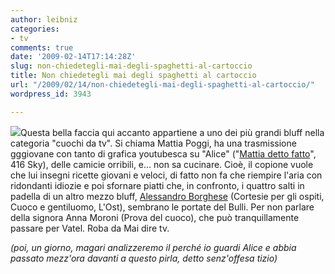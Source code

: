 ```yaml
---
author: leibniz
categories:
- tv
comments: true
date: '2009-02-14T17:14:28Z'
slug: non-chiedetegli-mai-degli-spaghetti-al-cartoccio
title: Non chiedetegli mai degli spaghetti al cartoccio
url: "/2009/02/14/non-chiedetegli-mai-degli-spaghetti-al-cartoccio/"
wordpress_id: 3943

---
```

![](https://guidatv.sky.it/app/guidatv/images/epgimages/100614b_Alice_mattiadetto_g.jpg)Questa bella faccia qui accanto appartiene a uno dei più grandi bluff nella categoria "cuochi da tv". Si chiama Mattia Poggi, ha una trasmissione gggiovane con tanto di grafica youtubesca su "Alice" ("[Mattia detto fatto](https://guidatv.sky.it/guidatv/programma/mondoetendenze/lifestyle/mattia-detto-fatto-_100614.shtml)", 416 Sky), delle camicie orribili, e... non sa cucinare. Cioè, il copione vuole che lui insegni ricette giovani e veloci, di fatto non fa che riempire l'aria con ridondanti idiozie e poi sfornare piatti che, in confronto, i quattro salti in padella di un altro mezzo bluff, [Alessandro Borghese](https://alessandroborghesetv.blogspot.com/) (Cortesie per gli ospiti, Cuoco e gentiluomo, L'Ost), sembrano le portate del Bulli. Per non parlare della signora Anna Moroni (Prova del cuoco), che può tranquillamente passare per Vatel. Roba da Mai dire tv.

_(poi, un giorno, magari analizzeremo il perché io guardi Alice e abbia passato mezz'ora davanti a questo pirla, detto senz'offesa tizio)_
